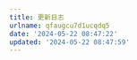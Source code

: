 ```yaml
---
title: 更新日志
urlname: qfaugcu7d1ucqdq5
date: '2024-05-22 08:47:22'
updated: '2024-05-22 08:47:59'
---
```


